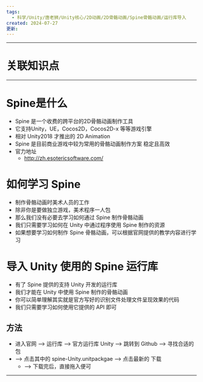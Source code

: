 ```yaml
---
tags:
  - 科学/Unity/唐老狮/Unity核心/2D动画/2D骨骼动画/Spine骨骼动画/运行库导入
created: 2024-07-27
更新:
---
```


---
# 关联知识点



---
# Spine是什么

- Spine 是一个收费的跨平台的2D骨骼动画制作工具
- 它支持Unity，UE，Cocos2D，Cocos2D-x 等等游戏引擎
- 相对 Unity2018 才推出的 2D Animation
- Spine 是目前商业游戏中较为常用的骨骼动画制作方案 稳定且高效
- 官力地址
	- http://zh.esotericsoftware.com/
# 如何学习 Spine

- 制作骨骼动画时美术人员的工作
- 除非你是要做独立游戏，美术程序一人包
- 那么我们没有必要去学习如何通过 Spine 制作骨骼动画
- 我们只需要学习如何在 Unity 中通过程序使用 Spine 制作的资源
- 如果想要学习如何制作 Spine 骨骼动画，可以根据官网提供的教学内容进行学习
# 导入 Unity 使用的 Spine 运行库

- 有了 Spine 提供的支持 Unity 开发的运行库
- 我们才能在 Unity 中使用 Spine 制作的骨骼动画
- 你可以简单理解其实就是官方写好的识别文件处理文件呈现效果的代码
- 我们只需要学习如何使用它提供的 API 即可
## 方法

- 进入官网 ——> 运行库 ——> 官方运行库 Unity ——> 跳转到 Github ——> 寻找合适的包
- ——> 点击其中的 spine-Unity.unitpackgae ——> 点击最新的 下载
	- ——> 下载完后，直接拖入便可

---

